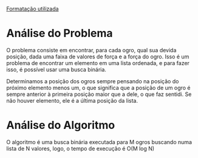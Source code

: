 [Formatação utilizada](https://katex.org/docs/supported.html)
# Análise do Problema
O problema consiste em encontrar, para cada ogro, qual sua devida posição, dada uma faixa de valores de força e a força do ogro. Isso é um problema de encontrar um elemento em uma lista ordenada, e para fazer isso, é possível usar uma busca binária. 

Determinamos a posição dos ogros sempre pensando na posição do próximo elemento menos um, o que significa que a posição de um ogro é sempre anterior à primeira posição maior que a dele, o que faz sentidi. Se não houver elemento, ele é a última posição da lista. 

# Análise do Algoritmo
O algoritmo é uma busca binária executada para M ogros buscando numa lista de N valores, logo, o tempo de execução é O(M log N)